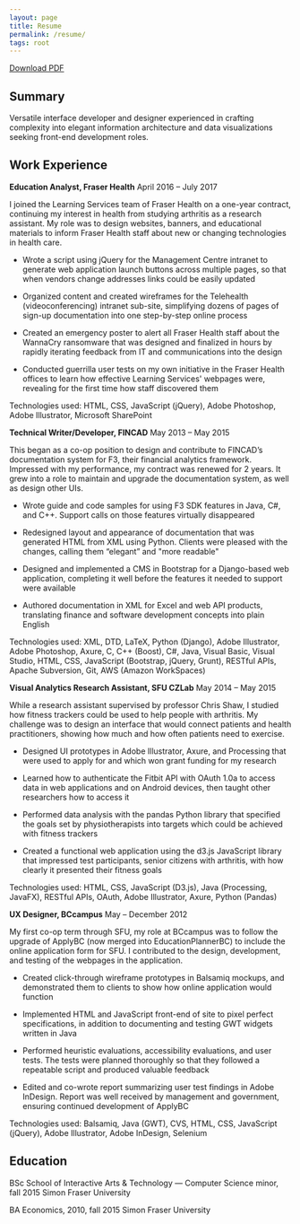 ```yaml
---
layout: page
title: Resume
permalink: /resume/
tags: root
---
```


<p class="dl-file"><a href="../pcclarke_resume.pdf">Download PDF</a></p>


Summary
--------------

Versatile interface developer and designer experienced in crafting complexity into elegant information architecture and data visualizations seeking front-end development roles.


Work Experience
-----------------------

**Education Analyst, Fraser Health**
April 2016 – July 2017

I joined the Learning Services team of Fraser Health on a one-year contract, continuing my interest in health from studying arthritis as a research assistant. My role was to design websites, banners, and educational materials to inform Fraser Health staff about new or changing technologies in health care.

- Wrote a script using jQuery for the Management Centre intranet to generate web application launch buttons across multiple pages, so that when vendors change addresses links could be easily updated

- Organized content and created wireframes for the Telehealth (videoconferencing) intranet sub-site, simplifying dozens of pages of sign-up documentation into one step-by-step online process

- Created an emergency poster to alert all Fraser Health staff about the WannaCry ransomware that was designed and finalized in hours by rapidly iterating feedback from IT and communications into the design

- Conducted guerrilla user tests on my own initiative in the Fraser Health offices to learn how effective Learning Services' webpages were, revealing for the first time how staff discovered them

Technologies used: HTML, CSS, JavaScript (jQuery), Adobe Photoshop, Adobe Illustrator, Microsoft SharePoint

**Technical Writer/Developer, FINCAD**
May 2013 – May 2015

This began as a co-op position to design and contribute to FINCAD’s documentation system for F3, their financial analytics framework. Impressed with my performance, my contract was renewed for 2 years. It grew into a role to maintain and upgrade the documentation system, as well as design other UIs.

- Wrote guide and code samples for using F3 SDK features in Java, C#, and C++. Support calls on those features virtually disappeared

- Redesigned layout and appearance of documentation that was generated HTML from XML using Python. Clients were pleased with the changes, calling them “elegant” and "more readable"

- Designed and implemented a CMS in Bootstrap for a Django-based web application, completing it well before the features it needed to support were available

- Authored documentation in XML for Excel and web API products, translating finance and software development concepts into plain English

Technologies used: XML, DTD, LaTeX, Python (Django), Adobe Illustrator, Adobe Photoshop, Axure, C, C++ (Boost), C#, Java, Visual Basic, Visual Studio, HTML, CSS, JavaScript (Bootstrap, jQuery, Grunt), RESTful APIs, Apache Subversion, Git, AWS (Amazon WorkSpaces)

**Visual Analytics Research Assistant, SFU CZLab**
May 2014 – May 2015

While a research assistant supervised by professor Chris Shaw, I studied how fitness trackers could be used to help people with arthritis. My challenge was to design an interface that would connect patients and health practitioners, showing how much and how often patients need to exercise.

- Designed UI prototypes in Adobe Illustrator, Axure, and Processing that were used to apply for and which won grant funding for my research

- Learned how to authenticate the Fitbit API with OAuth 1.0a to access data in web applications and on Android devices, then taught other researchers how to access it

- Performed data analysis with the pandas Python library that specified the goals set by physiotherapists into targets which could be achieved with fitness trackers

- Created a functional web application using the d3.js JavaScript library that impressed test participants, senior citizens with arthritis, with how clearly it presented their fitness goals

Technologies used: HTML, CSS, JavaScript (D3.js), Java (Processing, JavaFX), RESTful APIs, OAuth, Adobe Illustrator, Axure, Python (Pandas)

**UX Designer, BCcampus**
May – December 2012

My first co-op term through SFU, my role at BCcampus was to follow the upgrade of ApplyBC (now merged into EducationPlannerBC) to include the online application form for SFU. I contributed to the design, development, and testing of the webpages in the application.

- Created click-through wireframe prototypes in Balsamiq mockups, and demonstrated them to clients to show how online application would function

- Implemented HTML and JavaScript front-end of site to pixel perfect specifications, in addition to documenting and testing GWT widgets written in Java

- Performed heuristic evaluations, accessibility evaluations, and user tests. The tests were planned thoroughly so that they followed a repeatable script and produced valuable feedback

- Edited and co-wrote report summarizing user test findings in Adobe InDesign. Report was well received by management and government, ensuring continued development of ApplyBC

Technologies used: Balsamiq, Java (GWT), CVS, HTML, CSS, JavaScript (jQuery), Adobe Illustrator, Adobe InDesign, Selenium


Education
-------------

BSc School of Interactive Arts & Technology — Computer Science minor, fall 2015
Simon Fraser University

BA Economics, 2010, fall 2015
Simon Fraser University